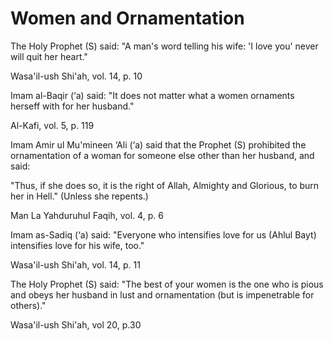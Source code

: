 Women and Ornamentation
=======================

The Holy Prophet (S) said: "A man's word telling his wife: 'I love you'
never will quit her heart."

Wasa'il-ush Shi'ah, vol. 14, p. 10

Imam al-Baqir (‘a) said: "It does not matter what a women ornaments
herseff with for her husband."

Al-Kafi, vol. 5, p. 119

Imam Amir ul Mu'mineen ‘Ali (‘a) said that the Prophet (S) prohibited
the ornamentation of a woman for someone else other than her husband,
and said:

"Thus, if she does so, it is the right of Allah, Almighty and Glorious,
to burn her in Hell." (Unless she repents.)

Man La YahduruhuI Faqih, vol. 4, p. 6

Imam as-Sadiq (‘a) said: "Everyone who intensifies love for us (Ahlul
Bayt) intensifies love for his wife, too."

Wasa'il-ush Shi'ah, vol. 14, p. 11

The Holy Prophet (S) said: "The best of your women is the one who is
pious and obeys her husband in lust and ornamentation (but is
impenetrable for others)."

Wasa'il-ush Shi'ah, vol 20, p.30


